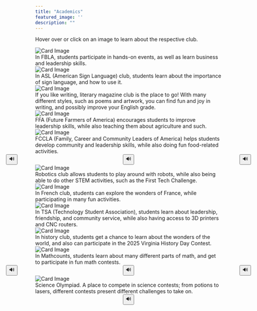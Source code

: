 ```yaml
---
title: "Academics"
featured_image: ''
description: ""
---
```


<p>Hover over or click on an image to learn about the respective club.<p>
</div>

<div class="card-container">
  <div class="card">
    <img src="https://storage.googleapis.com/stateless-mountainmedianews-co/sites/19/2024/08/1-BMS-FBLA-team.jpg" alt="Card Image">
    <div class="overlay-text">In FBLA, students participate in hands-on events, as well as learn business and leadership skills.</div>
  </div>





  <div class="card">
    <img src="https://t3.ftcdn.net/jpg/02/96/60/70/360_F_296607002_qXcuGBZXQdD5z7NY4ofXNlskMUNItNYZ.jpg" alt="Card Image">
    <div class="overlay-text">In ASL (American Sign Language) club, students learn about the importance of sign language, and how to use it.</div>
  </div>





  <div class="card">
    <img src="https://www.shutterstock.com/image-photo/closeup-magazines-arranged-on-bookshelf-260nw-1341869699.jpg" alt="Card Image">
    <div class="overlay-text">If you like writing, literary magazine club is the place to go! With many different styles, such as poems and artwork, you can find fun and joy in writing, and possibly improve your English grade.</div>
  </div>




  <div class="card">
    <img src="https://images.seeklogo.com/logo-png/40/2/national-ffa-organization-logo-png_seeklogo-401847.png" alt="Card Image">
    <div class="overlay-text">FFA (Future Farmers of America) encourages students to improve leadership skills, while also teaching them about agriculture and such.</div>
  </div>





  <div class="card">
    <img src="https://encrypted-tbn0.gstatic.com/images?q=tbn:ANd9GcSnk9nyMp-BV3PsYz9DP_CHF6N8DT3uoKH5ow&s" alt="Card Image">
    <div class="overlay-text">FCCLA (Family, Career and Community Leaders of America) helps students develop community and leadership skills, while also doing fun food-related activities.</div>
  </div>
</div>

</div>  


  <div style="
  display: flex;
  gap: 285px;
  align-items: center;
  justify-content: center;
">
  <div>
    <button onclick="readText('In FBLA, students participate in hands-on events, as well as learn business and leadership skills.')">🔊</button>
  </div>
  <div>
    <button onclick="readText('In ASL (American Sign Language) club, students learn about the importance of sign language, and how to use it.')">🔊</button>
  </div>
  <div>
    <button onclick="readText('If you like writing, literary magazine club is the place to go! With many different styles, such as poems and artwork, you can find fun and joy in writing, and possibly improve your English grade.')">🔊</button>
  </div>
  <div>
    <button onclick="readText('FFA (Future Farmers of America) encourages students to improve leadership skills, while also teaching them about agriculture and such.')">🔊</button>
  </div>
  <div>
    <button onclick="readText('FCCLA (Family, Career and Community Leaders of America) helps students develop community and leadership skills, while also doing fun food-related activities.')">🔊</button>
  </div>
</div>

<script>
  function readText(text) {
    const speech = new SpeechSynthesisUtterance(text);
    window.speechSynthesis.speak(speech);
  }
</script>

<div class="card-container">
  <div class="card">
    <img src="https://www.robotc.net/images/download-vex.jpg" alt="Card Image">
    <div class="overlay-text">Robotics club allows students to play around with robots, while also being able to do other STEM activities, such as the First Tech Challenge.</div>
  </div>





  <div class="card">
    <img src="https://freerangestock.com/sample/130433/eiffel-tower.jpg" alt="Card Image">
    <div class="overlay-text">In French club, students can explore the wonders of France, while participating in many fun activities.</div>
  </div>




  <div class="card">
    <img src="https://upload.wikimedia.org/wikipedia/en/thumb/9/96/Technology_Student_Association_Emblem.svg/1200px-Technology_Student_Association_Emblem.svg.png" alt="Card Image">
    <div class="overlay-text">In TSA (Technology Student Association), students learn about leadership, friendship, and community service, while also having access to 3D printers and CNC routers.</div>
  </div>





  <div class="card">
    <img src="https://www.worldhistory.org/uploads/images/6798.jpg" alt="Card Image">
    <div class="overlay-text">In history club, students get a chance to learn about the wonders of the world, and also can participate in the 2025 Virginia History Day Contest.</div>
  </div>





  <div class="card">
    <img src="https://images.squarespace-cdn.com/content/v1/63d40fe2cbd65e16cb8098b6/e5434385-f0d5-420d-bab0-653a932ab3c0/mathcounts" alt="Card Image">
    <div class="overlay-text">In Mathcounts, students learn about many different parts of math, and get to participate in fun math contests.</div>
  </div>
</div>
</div>  


  <div style="
  display: flex;
  gap: 285px;
  align-items: center;
  justify-content: center;
">
  <div>
    <button onclick="readText('Robotics club allows students to play around with robots, while also being able to do other STEM activities, such as the First Tech Challenge.')">🔊</button>
  </div>
  <div>
      <button onclick="readText('In French club, students can explore the wonders of France, while participating in many fun activities.')">🔊</button>
  </div>
  <div>
    <button onclick="readText('In TSA (Technology Student Association), students learn about leadership, friendship, and community service, while also having access to 3D printers and CNC routers.')">🔊</button>
  </div>
  <div>
    <button onclick="readText('In history club, students get a chance to learn about the wonders of the world, and also can participate in the 2025 Virginia History Day Contest.')">🔊</button>
  </div>
  <div>
    <button onclick="readText('In Mathcounts, students learn about many different parts of math, and get to participate in fun math contests.')">🔊</button>
  </div>
</div>

<script>
  function readText(text) {
    const speech = new SpeechSynthesisUtterance(text);
    window.speechSynthesis.speak(speech);
  }
</script>
<div class="card-container">
  <div class="card">
    <img src="https://encrypted-tbn0.gstatic.com/images?q=tbn:ANd9GcSXHYVZzvyuXS353QOYjXCaos2wIcJ-MskXxg&s" alt="Card Image">
    <div class="overlay-text">Science Olympiad. A place to compete in science contests; from potions to lasers, different contests present different challenges to take on.</div>
  </div>
</div>
</div>  


  <div style="
  display: flex;
  gap: 285px;
  align-items: center;
  justify-content: center;
">
  <div>
    <button onclick="readText('Science Olympiad. A place to compete in science contests; from potions to lasers, different contests present different challenges to take on.')">🔊</button>
  </div>
</div>

<script>
  function readText(text) {
    const speech = new SpeechSynthesisUtterance(text);
    window.speechSynthesis.speak(speech);
  }
</script>